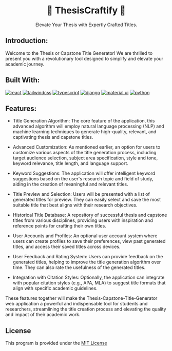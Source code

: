 <div align="center">
  <h1>📝 ThesisCraftify 📝</h1>
  <p1>Elevate Your Thesis with Expertly Crafted Titles.</p1>
  </div>

## Introduction:

Welcome to the Thesis or Capstone Title Generator! We are thrilled to present you with a revolutionary tool designed to simplify and elevate your academic journey. 

## Built With:

[![react](https://img.shields.io/badge/react-01defe?style=for-the-badge&logo=react&logoColor=white)](https://react.dev/)
[![tailwindcss](https://img.shields.io/badge/tailwindcss-1ae5c6?style=for-the-badge&logo=tailwindcss&logoColor=white)](https://tailwindcomponents.com/)
[![typescript](https://img.shields.io/badge/typescript-1DA1F2?style=for-the-badge&logo=typescript&logoColor=white)](https://www.typescriptlang.org/)
[![django](https://img.shields.io/badge/django-21de80?style=for-the-badge&logo=django&logoColor=white)](https://www.djangoproject.com)
[![material ui](https://img.shields.io/badge/materalUI-0069ff?style=for-the-badge&logo=mui&logoColor=white)](https://mui.com/)
[![python](https://img.shields.io/badge/python-e9b500?style=for-the-badge&logo=python&logoColor=white)](https://www.python.org)

## Features:

- Title Generation Algorithm: The core feature of the application, this advanced algorithm will employ natural language processing (NLP) and machine learning techniques to generate high-quality, relevant, and captivating thesis and capstone titles.

- Advanced Customization: As mentioned earlier, an option for users to customize various aspects of the title generation process, including target audience selection, subject area specification, style and tone, keyword relevance, title length, and language support.

- Keyword Suggestions: The application will offer intelligent keyword suggestions based on the user's research topic and field of study, aiding in the creation of meaningful and relevant titles.

- Title Preview and Selection: Users will be presented with a list of generated titles for preview. They can easily select and save the most suitable title that best aligns with their research objectives.

- Historical Title Database: A repository of successful thesis and capstone titles from various disciplines, providing users with inspiration and reference points for crafting their own titles.

- User Accounts and Profiles: An optional user account system where users can create profiles to save their preferences, view past generated titles, and access their saved titles across devices.

- User Feedback and Rating System: Users can provide feedback on the generated titles, helping to improve the title generation algorithm over time. They can also rate the usefulness of the generated titles.

- Integration with Citation Styles: Optionally, the application can integrate with popular citation styles (e.g., APA, MLA) to suggest title formats that align with specific academic guidelines.

These features together will make the Thesis-Capstone-Title-Generator web application a powerful and indispensable tool for students and researchers, streamlining the title creation process and elevating the quality and impact of their academic work.
## License

This program is provided under the [MIT License](https://github.com/ipetersenpai/ThesisCraftify/blob/main/LICENSE)

